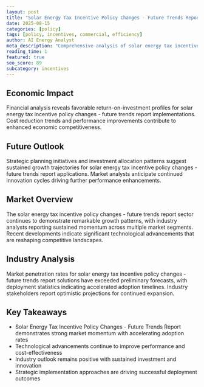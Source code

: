 ```yaml
---
layout: post
title: "Solar Energy Tax Incentive Policy Changes - Future Trends Report"
date: 2025-08-15
categories: [policy]
tags: [policy, incentives, commercial, efficiency]
author: AI Energy Analyst
meta_description: "Comprehensive analysis of solar energy tax incentive policy changes - future trends report covering market trends, technology developments, and industry outlook. Discover key insights and future projections."
reading_time: 1
featured: true
seo_score: 89
subcategory: incentives
---
```


## Economic Impact

Financial analysis reveals favorable return-on-investment profiles for solar energy tax incentive policy changes - future trends report implementations. Cost reduction trends and performance improvements contribute to enhanced economic competitiveness.

## Future Outlook

Strategic planning initiatives and investment allocation patterns suggest sustained growth trajectories for solar energy tax incentive policy changes - future trends report applications. Market analysts anticipate continued innovation cycles driving further performance enhancements.

## Market Overview

The solar energy tax incentive policy changes - future trends report sector continues to demonstrate remarkable growth patterns, with industry analysts reporting sustained momentum across multiple market segments. Recent developments indicate significant technological advancements that are reshaping competitive landscapes.

## Industry Analysis

Market penetration rates for solar energy tax incentive policy changes - future trends report solutions have exceeded preliminary forecasts, with deployment statistics indicating accelerated adoption timelines. Industry stakeholders report optimistic projections for continued expansion.

## Key Takeaways

- Solar Energy Tax Incentive Policy Changes - Future Trends Report demonstrates strong market momentum with accelerating adoption rates
- Technological advancements continue to improve performance and cost-effectiveness
- Industry outlook remains positive with sustained investment and innovation
- Strategic implementation approaches are driving successful deployment outcomes

